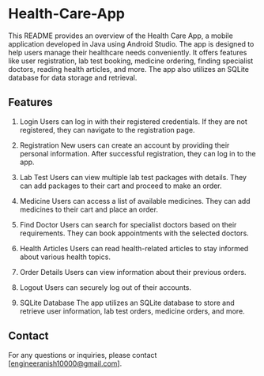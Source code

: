 # Health-Care-App

This README provides an overview of the Health Care App, a mobile application developed in Java using Android Studio. The app is designed to help users manage their healthcare needs conveniently. It offers features like user registration, lab test booking, medicine ordering, finding specialist doctors, reading health articles, and more. The app also utilizes an SQLite database for data storage and retrieval.

## Features

1. Login
  Users can log in with their registered credentials.
  If they are not registered, they can navigate to the registration page.

3. Registration
  New users can create an account by providing their personal information.
  After successful registration, they can log in to the app.

4. Lab Test
  Users can view multiple lab test packages with details.
  They can add packages to their cart and proceed to make an order.

5. Medicine
  Users can access a list of available medicines.
  They can add medicines to their cart and place an order.

6. Find Doctor
  Users can search for specialist doctors based on their requirements.
  They can book appointments with the selected doctors.

7. Health Articles
  Users can read health-related articles to stay informed about various health topics.

8. Order Details
  Users can view information about their previous orders.

9. Logout
  Users can securely log out of their accounts.

10. SQLite Database
  The app utilizes an SQLite database to store and retrieve user information, lab test orders, medicine orders, and more.

## Contact
For any questions or inquiries, please contact [engineeranish10000@gmail.com].
